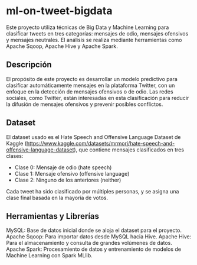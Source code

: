 # ml-on-tweet-bigdata

Este proyecto utiliza técnicas de Big Data y Machine Learning para clasificar tweets en tres categorías: mensajes de odio, mensajes ofensivos y mensajes neutrales. El análisis se realiza mediante herramientas como  Apache Sqoop, Apache Hive y Apache Spark.

## Descripción

El propósito de este proyecto es desarrollar un modelo predictivo para clasificar automáticamente mensajes en la plataforma Twitter, con un enfoque en la detección de mensajes ofensivos o de odio. Las redes sociales, como Twitter, están interesadas en esta clasificación para reducir la difusión de mensajes ofensivos y prevenir posibles conflictos.

## Dataset
El dataset usado es el Hate Speech and Offensive Language Dataset de Kaggle (https://www.kaggle.com/datasets/mrmorj/hate-speech-and-offensive-language-dataset), que contiene mensajes clasificados en tres clases:

- Clase 0: Mensaje de odio (hate speech)
- Clase 1: Mensaje ofensivo (offensive language)
- Clase 2: Ninguno de los anteriores (neither)
  
Cada tweet ha sido clasificado por múltiples personas, y se asigna una clase final basada en la mayoría de votos.

## Herramientas y Librerías

MySQL: Base de datos inicial donde se aloja el dataset para el proyecto.
Apache Sqoop: Para importar datos desde MySQL hacia Hive.
Apache Hive: Para el almacenamiento y consulta de grandes volúmenes de datos.
Apache Spark: Procesamiento de datos y entrenamiento de modelos de Machine Learning con Spark MLlib.
